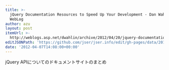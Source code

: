 ```yaml
---
title: >-
  jQuery Documentation Resources to Speed Up Your Development - Dan Wahlin's
  WebLog
author: azu
layout: post
itemUrl: >-
  http://weblogs.asp.net/dwahlin/archive/2012/04/20/jquery-documentation-resources-to-speed-up-your-development.aspx
editJSONPath: 'https://github.com/jser/jser.info/edit/gh-pages/data/2012/04/index.json'
date: '2012-04-07T14:08:00+00:00'
---
```

jQuery APIについてのドキュメントサイトのまとめ
